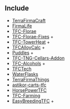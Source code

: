 ## Include

- [TerraFirmaCraft](https://github.com/TerraFirmaCraft/TerraFirmaCraft)
- [FirmaLife](https://github.com/eerussianguy/firmalife)
- [TFC-Florae](https://github.com/Verph/TFC-Florae)
- [TFC-Florae-Fixes](https://github.com/BananaFructa/TFC-Florae-Fixes) +
- [TFC-TowerHeat](https://github.com/BananaFructa/TFC-TowerHeat) +
- [TFCAlloyCalc](https://github.com/Quarris/TFCAlloyCalc) +
- [Puddles](https://github.com/OrderedChaos-Dev/Puddles) +
- [TFC-TNG-Cellars-Addon](https://github.com/russellShyvers/TFC-TNG-Cellars-Addon)
- [TFC-Alcohols](https://github.com/Lumintorious/TFC-Alcohols) +
- [TFCTech](https://github.com/TFC-Metallum/TFCTech)
- [WaterFlasks](https://github.com/Gaelmare/WaterFlasks)
- [TerraFirmaThings](https://github.com/Lyeoj/TerraFirmaThings)
- [astikor-carts-tfc](https://github.com/ACGaming/astikor-carts-tfc)
- [HorsePowerTFC](https://github.com/ACGaming/HorsePowerTFC)
- [TFC-Farming](https://github.com/BananaFructa/TFC-Farming)
- [EasyBreedingTFC](https://github.com/ACGaming/EasyBreedingTFC) +
